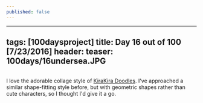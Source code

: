 ```yaml
---
published: false
---
```

---
tags: [100daysproject]
title: Day 16 out of 100 [7/23/2016]
header:
  teaser: 100days/16undersea.JPG
---

<img src="{{ site.url }}{{ site.baseurl }}/images/100days/16undersea.JPG" alt="">


I love the adorable collage style of <a href="http://kirakiradoodles.com/" target="_blank">KiraKira Doodles</a>.  I've approached a similar shape-fitting style before, but with geometric shapes rather than cute characters, so I thought I'd give it a go.

